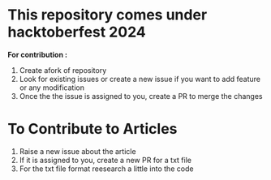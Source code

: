 # This repository comes under hacktoberfest 2024
<b>For contribution :</b>
<ol>
  <li>Create afork of repository</li>
  <li>Look for existing issues or create a new issue if you want to add feature or any modification</li>
  <li>Once the the issue is assigned to you, create a PR to merge the changes</li>
</ol>

# To Contribute to Articles
<ol>
  <li>Raise a new issue about the article</li>
  <li>If it is assigned to you, create a new PR for a txt file</li>
  <li>For the txt file format reesearch a little into the code</li>
</ol>
